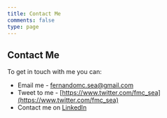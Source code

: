 ```yaml
---
title: Contact Me
comments: false
type: page
---
```


## Contact Me
To get in touch with me you can:

- Email me - [fernandomc.sea@gmail.com](mailto:fernandomc.sea@gmail.com)
- Tweet to me - [https://www.twitter.com/fmc_sea](https://www.twitter.com/fmc_sea)
- Contact me on [LinkedIn](www.linkedin.com/in/fmc-sea/)
